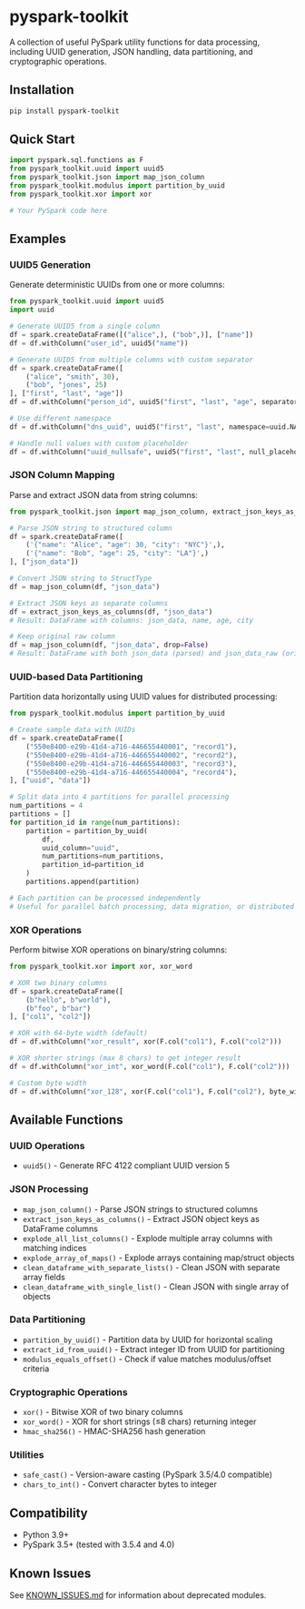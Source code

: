 # pyspark-toolkit

A collection of useful PySpark utility functions for data processing, including UUID generation, JSON handling, data partitioning, and cryptographic operations.

## Installation

```bash
pip install pyspark-toolkit
```

## Quick Start

```python
import pyspark.sql.functions as F
from pyspark_toolkit.uuid import uuid5
from pyspark_toolkit.json import map_json_column
from pyspark_toolkit.modulus import partition_by_uuid
from pyspark_toolkit.xor import xor

# Your PySpark code here
```

## Examples

### UUID5 Generation

Generate deterministic UUIDs from one or more columns:

```python
from pyspark_toolkit.uuid import uuid5
import uuid

# Generate UUID5 from a single column
df = spark.createDataFrame([("alice",), ("bob",)], ["name"])
df = df.withColumn("user_id", uuid5("name"))

# Generate UUID5 from multiple columns with custom separator
df = spark.createDataFrame([
    ("alice", "smith", 30),
    ("bob", "jones", 25)
], ["first", "last", "age"])
df = df.withColumn("person_id", uuid5("first", "last", "age", separator="|"))

# Use different namespace
df = df.withColumn("dns_uuid", uuid5("first", "last", namespace=uuid.NAMESPACE_DNS))

# Handle null values with custom placeholder
df = df.withColumn("uuid_nullsafe", uuid5("first", "last", null_placeholder="MISSING"))
```

### JSON Column Mapping

Parse and extract JSON data from string columns:

```python
from pyspark_toolkit.json import map_json_column, extract_json_keys_as_columns

# Parse JSON string to structured column
df = spark.createDataFrame([
    ('{"name": "Alice", "age": 30, "city": "NYC"}',),
    ('{"name": "Bob", "age": 25, "city": "LA"}',)
], ["json_data"])

# Convert JSON string to StructType
df = map_json_column(df, "json_data")

# Extract JSON keys as separate columns
df = extract_json_keys_as_columns(df, "json_data")
# Result: DataFrame with columns: json_data, name, age, city

# Keep original raw column
df = map_json_column(df, "json_data", drop=False)
# Result: DataFrame with both json_data (parsed) and json_data_raw (original string)
```

### UUID-based Data Partitioning

Partition data horizontally using UUID values for distributed processing:

```python
from pyspark_toolkit.modulus import partition_by_uuid

# Create sample data with UUIDs
df = spark.createDataFrame([
    ("550e8400-e29b-41d4-a716-446655440001", "record1"),
    ("550e8400-e29b-41d4-a716-446655440002", "record2"),
    ("550e8400-e29b-41d4-a716-446655440003", "record3"),
    ("550e8400-e29b-41d4-a716-446655440004", "record4"),
], ["uuid", "data"])

# Split data into 4 partitions for parallel processing
num_partitions = 4
partitions = []
for partition_id in range(num_partitions):
    partition = partition_by_uuid(
        df,
        uuid_column="uuid",
        num_partitions=num_partitions,
        partition_id=partition_id
    )
    partitions.append(partition)

# Each partition can be processed independently
# Useful for parallel batch processing, data migration, or distributed analysis
```

### XOR Operations

Perform bitwise XOR operations on binary/string columns:

```python
from pyspark_toolkit.xor import xor, xor_word

# XOR two binary columns
df = spark.createDataFrame([
    (b"hello", b"world"),
    (b"foo", b"bar")
], ["col1", "col2"])

# XOR with 64-byte width (default)
df = df.withColumn("xor_result", xor(F.col("col1"), F.col("col2")))

# XOR shorter strings (max 8 chars) to get integer result
df = df.withColumn("xor_int", xor_word(F.col("col1"), F.col("col2")))

# Custom byte width
df = df.withColumn("xor_128", xor(F.col("col1"), F.col("col2"), byte_width=128))
```

## Available Functions

### UUID Operations
- `uuid5()` - Generate RFC 4122 compliant UUID version 5

### JSON Processing
- `map_json_column()` - Parse JSON strings to structured columns
- `extract_json_keys_as_columns()` - Extract JSON object keys as DataFrame columns
- `explode_all_list_columns()` - Explode multiple array columns with matching indices
- `explode_array_of_maps()` - Explode arrays containing map/struct objects
- `clean_dataframe_with_separate_lists()` - Clean JSON with separate array fields
- `clean_dataframe_with_single_list()` - Clean JSON with single array of objects

### Data Partitioning
- `partition_by_uuid()` - Partition data by UUID for horizontal scaling
- `extract_id_from_uuid()` - Extract integer ID from UUID for partitioning
- `modulus_equals_offset()` - Check if value matches modulus/offset criteria

### Cryptographic Operations
- `xor()` - Bitwise XOR of two binary columns
- `xor_word()` - XOR for short strings (≤8 chars) returning integer
- `hmac_sha256()` - HMAC-SHA256 hash generation

### Utilities
- `safe_cast()` - Version-aware casting (PySpark 3.5/4.0 compatible)
- `chars_to_int()` - Convert character bytes to integer

## Compatibility

- Python 3.9+
- PySpark 3.5+ (tested with 3.5.4 and 4.0)

## Known Issues

See [KNOWN_ISSUES.md](KNOWN_ISSUES.md) for information about deprecated modules.
